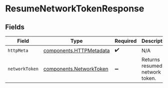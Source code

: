 # ResumeNetworkTokenResponse


## Fields

| Field                                                              | Type                                                               | Required                                                           | Description                                                        |
| ------------------------------------------------------------------ | ------------------------------------------------------------------ | ------------------------------------------------------------------ | ------------------------------------------------------------------ |
| `httpMeta`                                                         | [components.HTTPMetadata](../../models/components/httpmetadata.md) | :heavy_check_mark:                                                 | N/A                                                                |
| `networkToken`                                                     | [components.NetworkToken](../../models/components/networktoken.md) | :heavy_minus_sign:                                                 | Returns resumed network token.                                     |